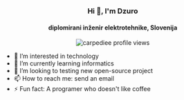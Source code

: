 <p align="center">
  <h3 align="center">Hi 👋, I'm Dzuro</h3>
</p>



<p align="center">
  <h4 align="center">diplomirani inženir elektrotehnike, Slovenija</h4>
</p>

<p align="center"> 
  <img align="center" src="https://komarev.com/ghpvc/?username=carpediee&color=blue&style=plastic" alt="carpediee profile views" />
</p>

- 👀 I’m interested in technology
- 🌱 I’m currently learning informatics
- 💞️ I’m looking to testing new open-source project
- 📫 How to reach me: send an email
- ⚡ Fun fact: A programer who doesn't like coffee

<!---
Carpediee/Carpediee is a ✨ special ✨ repository because its `README.md` (this file) appears on your GitHub profile.
You can click the Preview link to take a look at your changes.
--->
